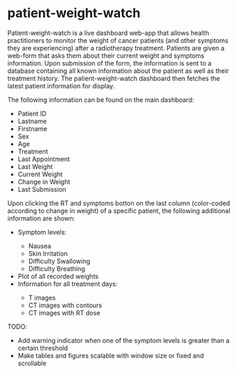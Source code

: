 # patient-weight-watch

Patient-weight-watch is a live dashboard web-app that allows health practitioners to monitor the weight of cancer patients (and other symptoms they are experiencing) after a radiotherapy treatment. Patients are given a web-form that asks them about their current weight and symptoms information. Upon submission of the form, the information is sent to a database containing all known information about the patient as well as their treatment history. The patient-weight-watch dashboard then fetches the latest patient information for display.

The following information can be found on the main dashboard:
<ul>
	<li> Patient ID </li>
	<li> Lastname </li>
	<li> Firstname </li>
	<li> Sex </li>
	<li> Age </li>
	<li> Treatment </li>
	<li> Last Appointment </li>
	<li> Last Weight </li>
	<li> Current Weight </li>
	<li> Change in Weight </li>
	<li> Last Submission </li>
</ul>

Upon clicking the RT and symptoms botton on the last column (color-coded according to change in weight) of a specific patient, the following additional information are shown:
<ul>
	<li> Symptom levels: </li>
		<ul>
			<li> Nausea </li>
			<li> Skin Irritation </li>
			<li> Difficulty Swallowing </li>
			<li> Difficulty Breathing </li>
		</ul>
	<li> Plot of all recorded weights </li>
	<li> Information for all treatment days: </li>
		<ul>
			<li> T images </li>
			<li> CT images with contours </li>
			<li> CT images with RT dose </li>
		</ul>
</ul>
			
TODO:
<ul>
	<li> Add warning indicator when one of the symptom levels is greater than a certain threshold </li>
	<li> Make tables and figures scalable with window size or fixed and scrollable </li>
</ul>
